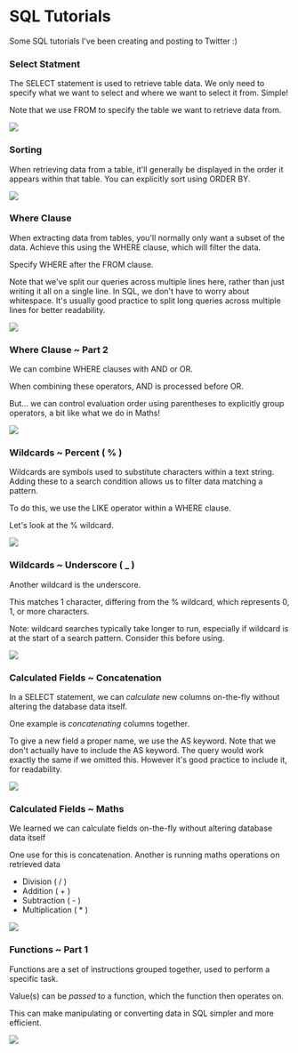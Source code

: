 # SQL Tutorials

Some SQL tutorials I've been creating and posting to Twitter :)

### Select Statment

The SELECT statement is used to retrieve table data. We only need to specify what we want to select and where we want to select it from. Simple!

Note that we use FROM to specify the table we want to retrieve data from.

<img src="https://github.com/ABZ-Aaron/SQL-Tutorials/blob/master/Select.png">

### Sorting 

When retrieving data from a table, it'll generally be displayed in the order it appears within that table. You can explicitly sort using ORDER BY.

<img src="https://github.com/ABZ-Aaron/SQL-Tutorials/blob/master/Sort.png">

### Where Clause

When extracting data from tables, you'll normally only want a subset of the data. Achieve this using the WHERE clause, which will filter the data.

Specify WHERE after the FROM clause.

Note that we've split our queries across multiple lines here, rather than just writing it all on a single line. In SQL, we don't have to worry about whitespace. It's usually good practice to split long queries across multiple lines for better readability.

<img src="https://github.com/ABZ-Aaron/SQL-Tutorials/blob/master/Where.png">

### Where Clause ~ Part 2

We can combine WHERE clauses with AND or OR.

When combining these operators, AND is processed before OR. 

But... we can control evaluation order using parentheses to explicitly group operators, a bit like what we do in Maths!

<img src="https://github.com/ABZ-Aaron/SQL-Tutorials/blob/master/Where2.png">

### Wildcards ~ Percent ( % )

Wildcards are symbols used to substitute characters within a text string. Adding these to a search condition allows us to filter data matching a pattern. 
 
To do this, we use the LIKE operator within a WHERE clause.

Let's look at the % wildcard.

<img src="https://github.com/ABZ-Aaron/SQL-Tutorials/blob/master/WC-Percent.png">

### Wildcards ~ Underscore ( _ )

Another wildcard is the underscore.

This matches 1 character, differing from the % wildcard, which represents 0, 1, or more characters.

Note: wildcard searches typically take longer to run, especially if wildcard is at the start of a search pattern. Consider this before using.

<img src="https://github.com/ABZ-Aaron/SQL-Tutorials/blob/master/WP-Underscore.png">

### Calculated Fields ~ Concatenation

In a SELECT statement, we can *calculate* new columns on-the-fly without altering the database data itself.

One example is *concatenating* columns together.

To give a new field a proper name, we use the AS keyword. Note that we don't actually have to include the AS keyword. The query would work exactly the same if we omitted this. However it's good practice to include it, for readability.

<img src="https://github.com/ABZ-Aaron/SQL-Tutorials/blob/master/Concat.png">

### Calculated Fields ~ Maths

We learned we can calculate fields on-the-fly without altering database data itself

One use for this is concatenation. Another is running maths operations on retrieved data

* Division ( / )
* Addition ( + )
* Subtraction ( - )
* Multiplication ( * )

<img src="https://github.com/ABZ-Aaron/SQL-Tutorials/blob/master/Maths.png">

### Functions ~ Part 1

Functions are a set of instructions grouped together, used to perform a specific task. 

Value(s) can be *passed* to a function, which the function then operates on.

This can make manipulating or converting data in SQL simpler and more efficient.

<img src="https://github.com/ABZ-Aaron/SQL-Tutorials/blob/master/Functions1.png">



